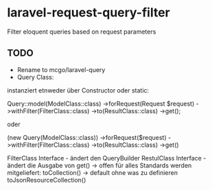 # laravel-request-query-filter
Filter eloquent queries based on request parameters



## TODO

- Rename to mcgo/laravel-query
- Query Class:

instanziert etnweder über Constructor oder static:

Query::model(ModelClass::class)
    ->forRequest(Request $request)
    ->withFilter(FilterClass::class)
    ->to(ResultClass::class)
    ->get();

oder

(new Query(ModelClass::class))
    ->forRequest($request)
    ->withFilter(FilterClass::class)
    ->to(ResultClass::class)
    ->get()


FilterClass Interface - ändert den QueryBuilder
RestulClass Interface - ändert die Ausgabe von get() -> offen für alles
    Standards werden mitgeliefert:
        toCollection() -> default ohne was zu definieren
        toJsonResourceCollection()
        

